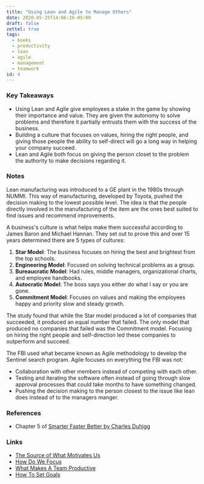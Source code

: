 ```yaml
---
title: "Using Lean and Agile to Manage Others"
date: 2020-05-25T14:06:26-05:00
draft: false
zettel: true
tags:
  - books
  - productivity
  - lean
  - agile
  - management
  - teamwork
id: 4
---
```

### Key Takeaways
  * Using Lean and Agile give employees a stake in the game by showing their importance and value. They are given the autonomy to solve problems and therefore it partially entrusts them with the success of the business. 
  * Building a culture that focuses on values, hiring the right people, and giving those people the ability to self-direct will go a long way in helping your company succeed.
  * Lean and Agile both focus on giving the person closet to the problem the authority to make decisions regarding it.

### Notes
Lean manufacturing was introduced to a GE plant in the 1980s through NUMMI. This way of manufacturing, developed by Toyota, pushed the decision making to the lowest possible level. The idea is that the people directly involved in the manufacturing of the item are the ones best suited to find issues and recommend improvements.

A business's culture is what helps make them successful according to James Baron and Michael Hannan. They set out to prove this and over 15 years determined there are 5 types of cultures:
  1. **Star Model**: The business focuses on hiring the best and brightest from the top schools.
  2. **Engineering Model**: Focused on solving technical problems as a group.
  3. **Bureaucratic Model**: Had rules, middle managers, organizational charts, and employee handbooks.
  4. **Autocratic Model**: The boss says you either do what I say or you are gone.
  5. **Commitment Model**: Focuses on values and making the employees happy and priority slow and steady growth.

The study found that while the Star model produced a lot of companies that succeeded, it produced an equal number that failed. The only model that produced no companies that failed was the Commitment model. Focusing on hiring the right people and self-direction led these companies to outperform and succeed.

The FBI used what became known as Agile methodology to develop the Sentinel search program. Agile focuses on everything the FBI was not:
  * Collaboration with other members instead of competing with each other. 
  * Testing and iterating the software often instead of going through slow approval processes that could take months to have something changed.
  * Pushing the decision making to the person closest to the issue like lean does instead of to the managers manger.

### References
  * Chapter 5 of [Smarter Faster Better by Charles Duhigg](https://www.goodreads.com/book/show/25733966-smarter-faster-better)

### Links
  * [The Source of What Motivates Us](202005201527-The-Source-Of-What-Motivates-Us.md)
  * [How Do We Focus](202005221730-How-Do-We-Focus.md)
  * [What Makes A Team Productive](202005221730-What-Makes-A-Team-Productive.md)
  * [How To Set Goals](202005251355-How-To-Set-Goals.md)